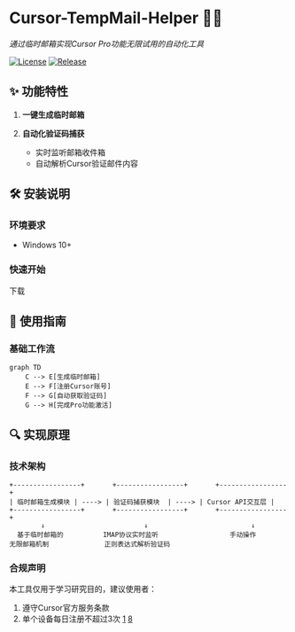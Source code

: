 # Cursor-TempMail-Helper 🔄📧
_通过临时邮箱实现Cursor Pro功能无限试用的自动化工具_

[![License](https://img.shields.io/badge/License-MIT-green.svg)](LICENSE)
[![Release](https://img.shields.io/badge/Download-EXE-blue)](https://github.com/VkRainB/Cursor-TempMail-Helper/releases)

## ✨ 功能特性
1. **一键生成临时邮箱**  

2. **自动化验证码捕获**  
   - 实时监听邮箱收件箱
   - 自动解析Cursor验证邮件内容

## 🛠️ 安装说明
### 环境要求
- Windows 10+ 

### 快速开始
下载

## 🚀 使用指南
### 基础工作流
```mermaid
graph TD
    C --> E[生成临时邮箱]
    E --> F[注册Cursor账号]
    F --> G[自动获取验证码]
    G --> H[完成Pro功能激活]
```


## 🔍 实现原理
### 技术架构
```text
+-----------------+       +-----------------+       +-----------------+
| 临时邮箱生成模块 | ----> | 验证码捕获模块  | ----> | Cursor API交互层 |
+-----------------+       +-----------------+       +-----------------+
        ↓                         ↓                          ↓
  基于临时邮箱的          IMAP协议实时监听                  手动操作
无限邮箱机制              正则表达式解析验证码       
```

### 合规声明
本工具仅用于学习研究目的，建议使用者：
1. 遵守Cursor官方服务条款
2. 单个设备每日注册不超过3次  [1](@ref) [8](@ref)

